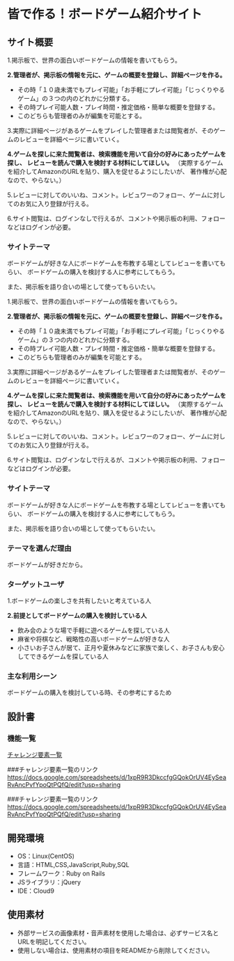 # 皆で作る！ボードゲーム紹介サイト

## サイト概要

1.掲示板で、世界の面白いボードゲームの情報を書いてもらう。

**2.管理者が、掲示板の情報を元に、ゲームの概要を登録し、詳細ページを作る。**
- その時「１０歳未満でもプレイ可能」「お手軽にプレイ可能」「じっくりやるゲーム」の３つの内のどれかに分類する。
- その時プレイ可能人数・プレイ時間・推定価格・簡単な概要を登録する。
- このどちらも管理者のみが編集を可能とする。

3.実際に詳細ページがあるゲームをプレイした管理者または閲覧者が、そのゲームのレビューを詳細ページに書いていく。

**4.ゲームを探しに来た閲覧者は、検索機能を用いて自分の好みにあったゲームを探し、  レビューを読んで購入を検討する材料にしてほしい。**
（実際するゲームを紹介してAmazonのURLを貼り、購入を促せるようにしたいが、 著作権が心配なので、やらない。）

5.レビューに対してのいいね、コメント。レビュワーのフォロー、ゲームに対してのお気に入り登録が行える。

6.サイト閲覧は、ログインなしで行えるが、コメントや掲示板の利用、フォローなどはログインが必要。

### サイトテーマ
ボードゲームが好きな人にボードゲームを布教する場としてレビューを書いてもらい、
ボードゲームの購入を検討する人に参考にしてもらう。

また、掲示板を語り合いの場として使ってもらいたい。

1.掲示板で、世界の面白いボードゲームの情報を書いてもらう。

**2.管理者が、掲示板の情報を元に、ゲームの概要を登録し、詳細ページを作る。**
- その時「１０歳未満でもプレイ可能」「お手軽にプレイ可能」「じっくりやるゲーム」の３つの内のどれかに分類する。
- その時プレイ可能人数・プレイ時間・推定価格・簡単な概要を登録する。
- このどちらも管理者のみが編集を可能とする。

3.実際に詳細ページがあるゲームをプレイした管理者または閲覧者が、そのゲームのレビューを詳細ページに書いていく。

**4.ゲームを探しに来た閲覧者は、検索機能を用いて自分の好みにあったゲームを探し、  レビューを読んで購入を検討する材料にしてほしい。**
（実際するゲームを紹介してAmazonのURLを貼り、購入を促せるようにしたいが、 著作権が心配なので、やらない。）

5.レビューに対してのいいね、コメント。レビュワーのフォロー、ゲームに対してのお気に入り登録が行える。

6.サイト閲覧は、ログインなしで行えるが、コメントや掲示板の利用、フォローなどはログインが必要。

### サイトテーマ
ボードゲームが好きな人にボードゲームを布教する場としてレビューを書いてもらい、
ボードゲームの購入を検討する人に参考にしてもらう。

また、掲示板を語り合いの場として使ってもらいたい。

### テーマを選んだ理由
ボードゲームが好きだから。

### ターゲットユーザ
1.ボードゲームの楽しさを共有したいと考えている人

**2.前提としてボードゲームの購入を検討している人**
- 飲み会のような場で手軽に遊べるゲームを探している人
- 麻雀や将棋など、戦略性の高いボードゲームが好きな人
- 小さいお子さんが居て、正月や夏休みなどに家族で楽しく、お子さんも安心してできるゲームを探している人



### 主な利用シーン
ボードゲームの購入を検討している時、その参考にするため

## 設計書

### 機能一覧
[チャレンジ要素一覧](https://docs.google.com/spreadsheets/d/1xpR9R3DkccfgGQokOrUV4EySeaRvAncPvfYpoQtPQfQ/edit?usp=sharing)


###チャレンジ要素一覧のリンク
https://docs.google.com/spreadsheets/d/1xpR9R3DkccfgGQokOrUV4EySeaRvAncPvfYpoQtPQfQ/edit?usp=sharing

###チャレンジ要素一覧のリンク
https://docs.google.com/spreadsheets/d/1xpR9R3DkccfgGQokOrUV4EySeaRvAncPvfYpoQtPQfQ/edit?usp=sharing

## 開発環境
- OS：Linux(CentOS)
- 言語：HTML,CSS,JavaScript,Ruby,SQL
- フレームワーク：Ruby on Rails
- JSライブラリ：jQuery
- IDE：Cloud9

## 使用素材
- 外部サービスの画像素材・音声素材を使用した場合は、必ずサービス名とURLを明記してください。
- 使用しない場合は、使用素材の項目をREADMEから削除してください。